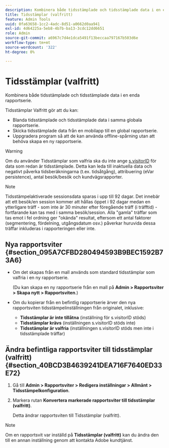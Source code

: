 ```yaml
---
description: Kombinera både tidsstämplade och tidsstämplade data i en enda rapportserie.
title: Tidsstämplar (valfritt)
feature: Admin Tools
uuid: 0fa63658-1cc2-4adc-8d51-a0662d0aa941
exl-id: 4d64225a-5eb8-4b7b-ba13-3cdc12dd6651
role: Admin
source-git-commit: a6967c7d4e1dca5491f13beccaa797167b503d6e
workflow-type: tm+mt
source-wordcount: '322'
ht-degree: 0%

---
```


# Tidsstämplar (valfritt)

Kombinera både tidsstämplade och tidsstämplade data i en enda rapportserie.

Tidsstämplar Valfritt gör att du kan:

* Blanda tidsstämplade och tidsstämplade data i samma globala rapportserie.
* Skicka tidsstämplade data från en mobilapp till en global rapportserie.
* Uppgradera program så att de kan använda offline-spårning utan att behöva skapa en ny rapportserie.

>[!WARNING]
>
>Om du använder Tidsstämplar som valfria ska du inte ange [s.visitorID](/help/implement/vars/config-vars/visitorid.md) för data som redan är tidsstämplade. Detta kan leda till inaktuella data och negativt påverka tidsberäkningarna (t.ex. tidsåtgång), attribuering (eVar persistence), antal besök/besök och kundvägsrapporter.

>[!NOTE]
>
>Tidsstämpelaktiverade sessionsdata sparas i upp till 92 dagar. Det innebär att ett besök/en session kommer att hållas öppet i 92 dagar medan en ytterligare träff - som inte är 30 minuter efter föregående träff (i träfftid) - fortfarande kan tas med i samma besök/session. Alla &quot;gamla&quot; träffar som tas emot i fel ordning ger &quot;okända&quot; resultat, eftersom ett antal faktorer (segmentering, fördelning, utgångsdatum osv.) påverkar huruvida dessa träffar inkluderas i rapporteringen eller inte.

## Nya rapportsviter {#section_095A7CFBD280494593B9BEC1592B73A6}

* Om det skapas från en mall används som standard tidsstämplar som valfria i en ny rapportserie.

  (Du kan skapa en ny rapportserie från en mall på **Admin > Rapportsviter > Skapa nytt > Rapportsviten**.)
* Om du kopierar från en befintlig rapportserie ärver den nya rapportsviten tidsstämpelinställningen från originalet, inklusive:

   * **Tidsstämplar är inte tillåtna** (inställning för s.visitorID stöds)
   * **Tidsstämplar krävs** (inställningen s.visitorID stöds inte)
   * **Tidsstämplar är valfria** (inställningen s.visitorID stöds men inte i tidsstämplade träffar)

## Ändra befintliga rapportsviter till tidsstämplar (valfritt) {#section_40BCD3B4639241DEA716F7640ED33E72}

1. Gå till **Admin > Rapportsviter > Redigera inställningar > Allmänt > Tidsstämpelkonfiguration**.
1. Markera rutan **Konvertera markerade rapportsviter till tidsstämplar (valfritt)**.

   Detta ändrar rapportsviten till Tidsstämplar (valfritt).

>[!NOTE]
>
>Om en rapportsvit var inställd på **Tidsstämplar (valfritt)** kan du ändra den till en annan inställning genom att kontakta Adobe kundtjänst.
